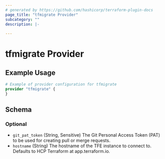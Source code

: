 ```yaml
---
# generated by https://github.com/hashicorp/terraform-plugin-docs
page_title: "tfmigrate Provider"
subcategory: ""
description: |-
  
---
```


# tfmigrate Provider



## Example Usage

```terraform
# Example of provider configuration for tfmigrate
provider "tfmigrate" {
}
```

<!-- schema generated by tfplugindocs -->
## Schema

### Optional

- `git_pat_token` (String, Sensitive) The Git Personal Access Token (PAT) to be used for creating pull or merge requests.
- `hostname` (String) The hostname of the TFE instance to connect to. Defaults to HCP Terraform at app.terraform.io.
